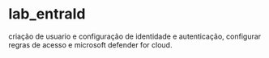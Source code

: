 # lab_entraId
criação de usuario e configuração de identidade e autenticação, configurar regras de acesso e microsoft defender for cloud.
